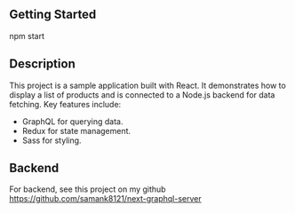 ## Getting Started
npm start

## Description
This project is a sample application built with React. It demonstrates how to display a list of products and is connected to a Node.js backend for data fetching. Key features include:

- GraphQL for querying data.
- Redux for state management.
- Sass for styling.

## Backend
For backend, see this project on my github
https://github.com/samank8121/next-graphql-server